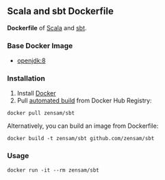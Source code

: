## Scala and sbt Dockerfile

**Dockerfile** of [Scala](http://www.scala-lang.org) and [sbt](http://www.scala-sbt.org).


### Base Docker Image

* [openjdk:8](https://hub.docker.com/r/_/openjdk/)


### Installation

1. Install [Docker](https://www.docker.com)
2. Pull [automated build](https://hub.docker.com/r/zensam/sbt/) from Docker Hub Registry:
```
docker pull zensam/sbt
```
Alternatively, you can build an image from Dockerfile:
```
docker build -t zensam/sbt github.com/zensam/sbt
```


### Usage

```
docker run -it --rm zensam/sbt
```
